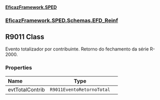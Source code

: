 #### [EficazFramework.SPED](EficazFrameworkSPED.md 'EficazFramework SPED')
### [EficazFramework.SPED.Schemas.EFD_Reinf](EficazFramework.SPED.Schemas.EFD_Reinf.md 'EficazFramework.SPED.Schemas.EFD_Reinf')

## R9011 Class

Evento totalizador por contribuinte. Retorno do fechamento da série R-2000.
### Properties

| Name | Type | |
| :--- | :---: | :--- |
| evtTotalContrib | `R9011EventoRetornoTotal` |  |
